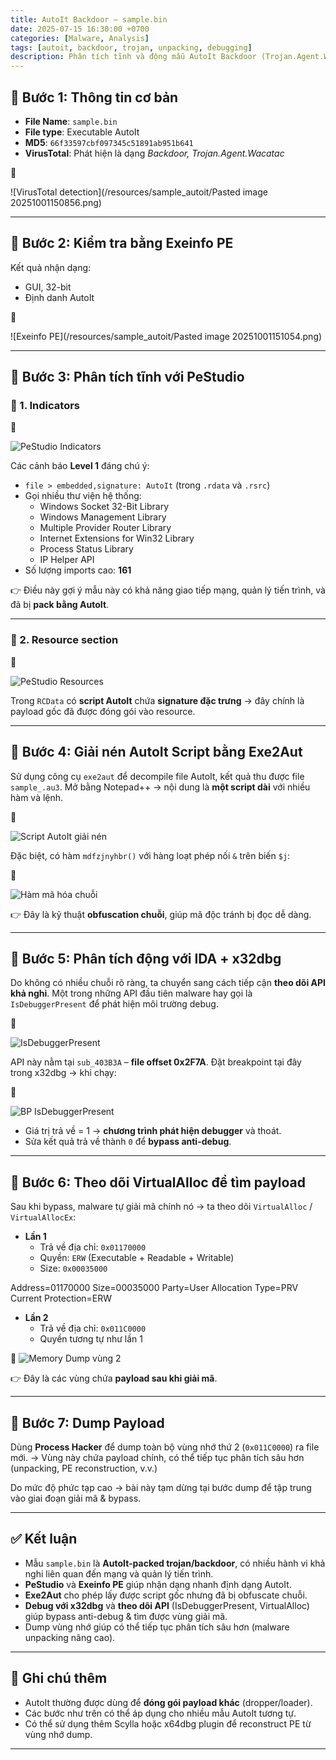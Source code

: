 ```yaml
---
title: AutoIt Backdoor – sample.bin
date: 2025-07-15 16:30:00 +0700
categories: [Malware, Analysis]
tags: [autoit, backdoor, trojan, unpacking, debugging]
description: Phân tích tĩnh và động mẫu AutoIt Backdoor (Trojan.Agent.Wacatac) – từ nhận diện AutoIt script, bypass anti-debug, theo dõi VirtualAlloc và dump payload.
---
```


## 📌 Bước 1: Thông tin cơ bản

- **File Name**: `sample.bin`
- **File type**: Executable AutoIt
- **MD5**: `66f33597cbf097345c51891ab951b641`
- **VirusTotal**: Phát hiện là dạng *Backdoor, Trojan.Agent.Wacatac*

📸

![VirusTotal detection](/resources/sample_autoit/Pasted image 20251001150856.png)

---

## 📌 Bước 2: Kiểm tra bằng Exeinfo PE

Kết quả nhận dạng:

- GUI, 32-bit
- Định danh AutoIt

📸

![Exeinfo PE](/resources/sample_autoit/Pasted image 20251001151054.png)

---

## 📌 Bước 3: Phân tích tĩnh với PeStudio

### 🧭 1. Indicators

📸

![PeStudio Indicators](/resources/sample_autoit/Pasted%20image%2020251001152108.png)

Các cảnh báo **Level 1** đáng chú ý:

- `file > embedded,signature: AutoIt` (trong `.rdata` và `.rsrc`)
- Gọi nhiều thư viện hệ thống:
  - Windows Socket 32-Bit Library
  - Windows Management Library
  - Multiple Provider Router Library
  - Internet Extensions for Win32 Library
  - Process Status Library
  - IP Helper API
- Số lượng imports cao: **161**

👉 Điều này gợi ý mẫu này có khả năng giao tiếp mạng, quản lý tiến trình, và đã bị **pack bằng AutoIt**.

---

### 🧭 2. Resource section

📸

![PeStudio Resources](/resources/sample_autoit/Pasted%20image%2020251001152224.png)

Trong `RCData` có **script AutoIt** chứa **signature đặc trưng** → đây chính là payload gốc đã được đóng gói vào resource.

---

## 📌 Bước 4: Giải nén AutoIt Script bằng Exe2Aut

Sử dụng công cụ `exe2aut` để decompile file AutoIt, kết quả thu được file `sample_.au3`.
Mở bằng Notepad++ → nội dung là **một script dài** với nhiều hàm và lệnh.

📸

![Script AutoIt giải nén](/resources/sample_autoit/Pasted%20image%2020251001152806.png)

Đặc biệt, có hàm `mdfzjnyhbr()` với hàng loạt phép nối `&` trên biến `$j`:

📸

![Hàm mã hóa chuỗi](/resources/sample_autoit/Pasted%20image%2020251001153616.png)

👉 Đây là kỹ thuật **obfuscation chuỗi**, giúp mã độc tránh bị đọc dễ dàng.

---

## 📌 Bước 5: Phân tích động với IDA + x32dbg

Do không có nhiều chuỗi rõ ràng, ta chuyển sang cách tiếp cận **theo dõi API khả nghi**.
Một trong những API đầu tiên malware hay gọi là `IsDebuggerPresent` để phát hiện môi trường debug.

📸

![IsDebuggerPresent](/resources/sample_autoit/Pasted%20image%2020251001155457.png)

API này nằm tại `sub_403B3A` – **file offset 0x2F7A**.
Đặt breakpoint tại đây trong x32dbg → khi chạy:

📸

![BP IsDebuggerPresent](/resources/sample_autoit/Pasted%20image%2020251001161251.png)

- Giá trị trả về = 1 → **chương trình phát hiện debugger** và thoát.
- Sửa kết quả trả về thành `0` để **bypass anti-debug**.

---

## 📌 Bước 6: Theo dõi VirtualAlloc để tìm payload

Sau khi bypass, malware tự giải mã chính nó → ta theo dõi `VirtualAlloc` / `VirtualAllocEx`:

- **Lần 1**
  - Trả về địa chỉ: `0x01170000`
  - Quyền: `ERW` (Executable + Readable + Writable)
  - Size: `0x00035000`

Address=01170000
Size=00035000
Party=User
Allocation Type=PRV
Current Protection=ERW


- **Lần 2**
  - Trả về địa chỉ: `0x011C0000`
  - Quyền tương tự như lần 1

📸
![Memory Dump vùng 2](/resources/sample_autoit/Pasted%20image%2020251001164403.png)

👉 Đây là các vùng chứa **payload sau khi giải mã**.

---

## 📌 Bước 7: Dump Payload

Dùng **Process Hacker** để dump toàn bộ vùng nhớ thứ 2 (`0x011C0000`) ra file mới.
→ Vùng này chứa payload chính, có thể tiếp tục phân tích sâu hơn (unpacking, PE reconstruction, v.v.)

Do mức độ phức tạp cao → bài này tạm dừng tại bước dump để tập trung vào giai đoạn giải mã & bypass.

---

## ✅ Kết luận

- Mẫu `sample.bin` là **AutoIt-packed trojan/backdoor**, có nhiều hành vi khả nghi liên quan đến mạng và quản lý tiến trình.
- **PeStudio** và **Exeinfo PE** giúp nhận dạng nhanh định dạng AutoIt.
- **Exe2Aut** cho phép lấy được script gốc nhưng đã bị obfuscate chuỗi.
- **Debug với x32dbg** và **theo dõi API** (IsDebuggerPresent, VirtualAlloc) giúp bypass anti-debug & tìm được vùng giải mã.
- Dump vùng nhớ giúp có thể tiếp tục phân tích sâu hơn (malware unpacking nâng cao).

---

## 🔗 Ghi chú thêm

- AutoIt thường được dùng để **đóng gói payload khác** (dropper/loader).
- Các bước như trên có thể áp dụng cho nhiều mẫu AutoIt tương tự.
- Có thể sử dụng thêm Scylla hoặc x64dbg plugin để reconstruct PE từ vùng nhớ dump.

---
